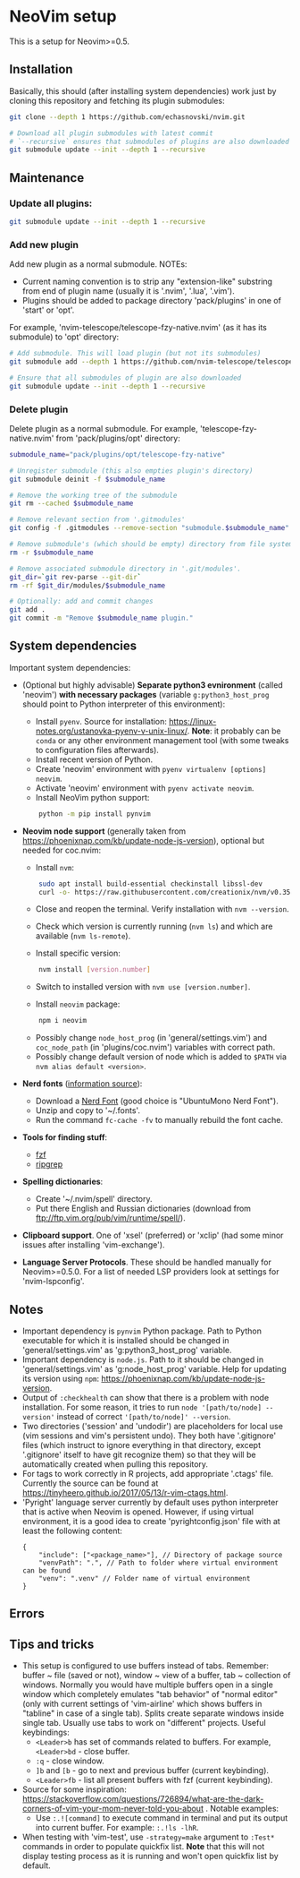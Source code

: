 # NeoVim setup

This is a setup for Neovim>=0.5.

## Installation

Basically, this should (after installing system dependencies) work just by cloning this repository and fetching its plugin submodules:

```bash
git clone --depth 1 https://github.com/echasnovski/nvim.git

# Download all plugin submodules with latest commit
# `--recursive` ensures that submodules of plugins are also downloaded
git submodule update --init --depth 1 --recursive
```

## Maintenance

### Update all plugins:

```bash
git submodule update --init --depth 1 --recursive
```

### Add new plugin

Add new plugin as a normal submodule. NOTEs:

- Current naming convention is to strip any "extension-like" substring from end of plugin name (usually it is '.nvim', '.lua', '.vim').
- Plugins should be added to package directory 'pack/plugins' in one of 'start' or 'opt'.

For example, 'nvim-telescope/telescope-fzy-native.nvim' (as it has its submodule) to 'opt' directory:

```bash
# Add submodule. This will load plugin (but not its submodules)
git submodule add --depth 1 https://github.com/nvim-telescope/telescope-fzy-native.nvim pack/plugins/opt/telescope-fzy-native

# Ensure that all submodules of plugin are also downloaded
git submodule update --init --depth 1 --recursive
```

### Delete plugin

Delete plugin as a normal submodule. For example, 'telescope-fzy-native.nvim' from 'pack/plugins/opt' directory:

```bash
submodule_name="pack/plugins/opt/telescope-fzy-native"

# Unregister submodule (this also empties plugin's directory)
git submodule deinit -f $submodule_name

# Remove the working tree of the submodule
git rm --cached $submodule_name

# Remove relevant section from '.gitmodules'
git config -f .gitmodules --remove-section "submodule.$submodule_name"

# Remove submodule's (which should be empty) directory from file system
rm -r $submodule_name

# Remove associated submodule directory in '.git/modules'.
git_dir=`git rev-parse --git-dir`
rm -rf $git_dir/modules/$submodule_name

# Optionally: add and commit changes
git add .
git commit -m "Remove $submodule_name plugin."
```

## System dependencies

Important system dependencies:

- (Optional but highly advisable) **Separate python3 evnironment** (called 'neovim') **with necessary packages** (variable `g:python3_host_prog` should point to Python interpreter of this environment):
    - Install `pyenv`. Source for installation:  https://linux-notes.org/ustanovka-pyenv-v-unix-linux/. **Note**: it probably can be `conda` or any other environment management tool (with some tweaks to configuration files afterwards).
    - Install recent version of Python.
    - Create 'neovim' environment with `pyenv virtualenv [options] neovim`.
    - Activate 'neovim' environment with `pyenv activate neovim`.
    - Install NeoVim python support:

    ```bash
        python -m pip install pynvim
    ```

- **Neovim node support** (generally taken from https://phoenixnap.com/kb/update-node-js-version), optional but needed for coc.nvim:

    - Install `nvm`:

    ```bash
        sudo apt install build-essential checkinstall libssl-dev
        curl -o- https://raw.githubusercontent.com/creationix/nvm/v0.35.1/install.sh | bash
    ```

    - Close and reopen the terminal. Verify installation with `nvm --version`.

    - Check which version is currently running (`nvm ls`) and which are available (`nvm ls-remote`).

    - Install specific version:

    ```bash
        nvm install [version.number]
    ```

    - Switch to installed version with `nvm use [version.number]`.

    - Install `neovim` package:

    ```bash
        npm i neovim
    ```

    - Possibly change `node_host_prog` (in 'general/settings.vim') and `coc_node_path` (in 'plugins/coc.nvim') variables with correct path.
    - Possibly change default version of node which is added to `$PATH` via `nvm alias default <version>`.

- **Nerd fonts** ([information source](https://gist.github.com/matthewjberger/7dd7e079f282f8138a9dc3b045ebefa0)):
    - Download a [Nerd Font](https://www.nerdfonts.com/) (good choice is "UbuntuMono Nerd Font").
    - Unzip and copy to '~/.fonts'.
    - Run the command `fc-cache -fv` to manually rebuild the font cache.

- **Tools for finding stuff**:
    - [fzf](https://github.com/junegunn/fzf#installation)
    - [ripgrep](https://github.com/BurntSushi/ripgrep#installation)

- **Spelling dictionaries**:
    - Create '~/.nvim/spell' directory.
    - Put there English and Russian dictionaries (download from ftp://ftp.vim.org/pub/vim/runtime/spell/).

- **Clipboard support**. One of 'xsel' (preferred) or 'xclip' (had some minor issues after installing 'vim-exchange').

- **Language Server Protocols**. These should be handled manually for Neovim>=0.5.0. For a list of needed LSP providers look at settings for 'nvim-lspconfig'.

## Notes

- Important dependency is `pynvim` Python package. Path to Python executable for which it is installed should be changed in 'general/settings.vim' as 'g:python3_host_prog' variable.
- Important dependency is `node.js`. Path to it should be changed in 'general/settings.vim' as 'g:node_host_prog' variable. Help for updating its version using `npm`: https://phoenixnap.com/kb/update-node-js-version.
- Output of `:checkhealth` can show that there is a problem with node installation. For some reason, it tries to run `node '[path/to/node] --version'` instead of correct `'[path/to/node]' --version`.
- Two directories ('session' and 'undodir') are placeholders for local use (vim sessions and vim's persistent undo). They both have '.gitignore' files (which instruct to ignore everything in that directory, except '.gitignore' itself to have git recognize them) so that they will be automatically created when pulling this repository.
- For tags to work correctly in R projects, add appropriate '.ctags' file. Currently the source can be found at https://tinyheero.github.io/2017/05/13/r-vim-ctags.html.
- 'Pyright' language server currently by default uses python interpreter that is active when Neovim is opened. However, if using virtual environment, it is a good idea to create 'pyrightconfig.json' file with at least the following content:
    ```
    {
        "include": ["<package_name>"], // Directory of package source
        "venvPath": ".", // Path to folder where virtual environment can be found
        "venv": ".venv" // Folder name of virtual environment
    }
    ```

## Errors

## Tips and tricks

- This setup is configured to use buffers instead of tabs. Remember: buffer ~ file (saved or not), window ~ view of a buffer, tab ~ collection of windows. Normally you would have multiple buffers open in a single window which completely emulates "tab behavior" of "normal editor" (only with current settings of 'vim-airline' which shows buffers in "tabline" in case of a single tab). Splits create separate windows inside single tab. Usually use tabs to work on "different" projects. Useful keybindings:
    - `<Leader>b` has set of commands related to buffers. For example, `<Leader>bd` - close buffer.
    - `:q` - close window.
    - `]b` and `[b` - go to next and previous buffer (current keybinding).
    - `<Leader>fb` - list all present buffers with fzf (current keybinding).
- Source for some inspiration: https://stackoverflow.com/questions/726894/what-are-the-dark-corners-of-vim-your-mom-never-told-you-about . Notable examples:
    - Use `:.![command]` to execute command in terminal and put its output into current buffer. For example: `:.!ls -lhR`.
- When testing with 'vim-test', use `-strategy=make` argument to `:Test*` commands in order to populate quickfix list. **Note** that this will not display testing process as it is running and won't open quickfix list by default.
